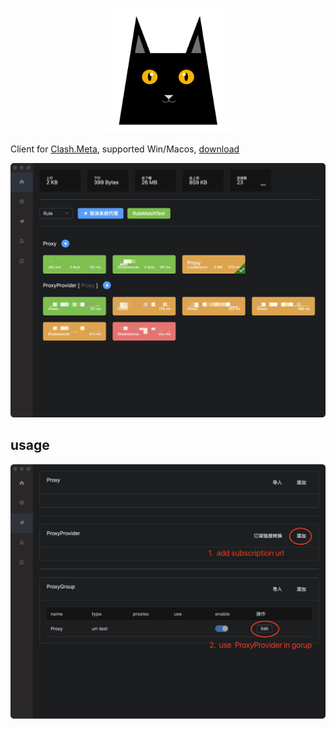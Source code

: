 
<p align="center">
  <img src="./appicon.png" style="width: 200px"/>
</p>

Client for [Clash.Meta](https://github.com/MetaCubeX/Clash.Meta), supported Win/Macos, [download](https://github.com/zapll/xclash/releases)

![](./preview.png)

## usage

![](./proxy.png)